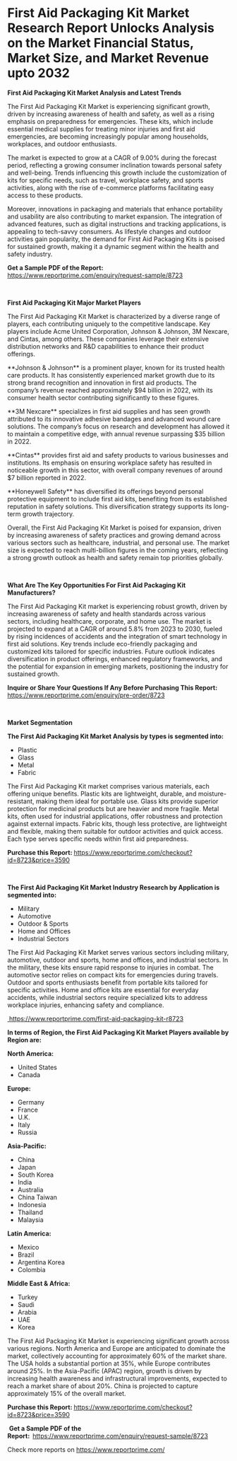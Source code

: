<p><h1>First Aid Packaging Kit Market Research Report Unlocks Analysis on the Market Financial Status, Market Size, and Market Revenue upto 2032</h1></p><p><strong>First Aid Packaging Kit Market Analysis and Latest Trends</strong></p>
<p><p>The First Aid Packaging Kit Market is experiencing significant growth, driven by increasing awareness of health and safety, as well as a rising emphasis on preparedness for emergencies. These kits, which include essential medical supplies for treating minor injuries and first aid emergencies, are becoming increasingly popular among households, workplaces, and outdoor enthusiasts. </p><p>The market is expected to grow at a CAGR of 9.00% during the forecast period, reflecting a growing consumer inclination towards personal safety and well-being. Trends influencing this growth include the customization of kits for specific needs, such as travel, workplace safety, and sports activities, along with the rise of e-commerce platforms facilitating easy access to these products. </p><p>Moreover, innovations in packaging and materials that enhance portability and usability are also contributing to market expansion. The integration of advanced features, such as digital instructions and tracking applications, is appealing to tech-savvy consumers. As lifestyle changes and outdoor activities gain popularity, the demand for First Aid Packaging Kits is poised for sustained growth, making it a dynamic segment within the health and safety industry.</p></p>
<p><strong>Get a Sample PDF of the Report:&nbsp;</strong> <a href="https://www.reportprime.com/enquiry/request-sample/8723?utm_campaign=3198&utm_medium=2&utm_source=Github&utm_content=ia&utm_term=20032025&utm_id=first-aid-packaging-kit">https://www.reportprime.com/enquiry/request-sample/8723</a></p>
<p>&nbsp;</p>
<p><strong>First Aid Packaging Kit Major Market Players</strong></p>
<p><p>The First Aid Packaging Kit Market is characterized by a diverse range of players, each contributing uniquely to the competitive landscape. Key players include Acme United Corporation, Johnson & Johnson, 3M Nexcare, and Cintas, among others. These companies leverage their extensive distribution networks and R&D capabilities to enhance their product offerings.</p><p>**Johnson & Johnson** is a prominent player, known for its trusted health care products. It has consistently experienced market growth due to its strong brand recognition and innovation in first aid products. The company’s revenue reached approximately $94 billion in 2022, with its consumer health sector contributing significantly to these figures.</p><p>**3M Nexcare** specializes in first aid supplies and has seen growth attributed to its innovative adhesive bandages and advanced wound care solutions. The company’s focus on research and development has allowed it to maintain a competitive edge, with annual revenue surpassing $35 billion in 2022.</p><p>**Cintas** provides first aid and safety products to various businesses and institutions. Its emphasis on ensuring workplace safety has resulted in noticeable growth in this sector, with overall company revenues of around $7 billion reported in 2022.</p><p>**Honeywell Safety** has diversified its offerings beyond personal protective equipment to include first aid kits, benefiting from its established reputation in safety solutions. This diversification strategy supports its long-term growth trajectory.</p><p>Overall, the First Aid Packaging Kit Market is poised for expansion, driven by increasing awareness of safety practices and growing demand across various sectors such as healthcare, industrial, and personal use. The market size is expected to reach multi-billion figures in the coming years, reflecting a strong growth outlook as health and safety remain top priorities globally.</p></p>
<p>&nbsp;</p>
<p><strong>What Are The Key Opportunities For First Aid Packaging Kit Manufacturers?</strong></p>
<p><p>The First Aid Packaging Kit market is experiencing robust growth, driven by increasing awareness of safety and health standards across various sectors, including healthcare, corporate, and home use. The market is projected to expand at a CAGR of around 5.8% from 2023 to 2030, fueled by rising incidences of accidents and the integration of smart technology in first aid solutions. Key trends include eco-friendly packaging and customized kits tailored for specific industries. Future outlook indicates diversification in product offerings, enhanced regulatory frameworks, and the potential for expansion in emerging markets, positioning the industry for sustained growth.</p></p>
<p><strong>Inquire or Share Your Questions If Any Before Purchasing This Report:</strong> <a href="https://www.reportprime.com/enquiry/pre-order/8723?utm_campaign=3198&utm_medium=2&utm_source=Github&utm_content=ia&utm_term=20032025&utm_id=first-aid-packaging-kit">https://www.reportprime.com/enquiry/pre-order/8723</a></p>
<p>&nbsp;</p>
<p><strong>Market Segmentation</strong></p>
<p><strong>The First Aid Packaging Kit Market Analysis by types is segmented into:</strong></p>
<p><ul><li>Plastic</li><li>Glass</li><li>Metal</li><li>Fabric</li></ul></p>
<p><p>The First Aid Packaging Kit market comprises various materials, each offering unique benefits. Plastic kits are lightweight, durable, and moisture-resistant, making them ideal for portable use. Glass kits provide superior protection for medicinal products but are heavier and more fragile. Metal kits, often used for industrial applications, offer robustness and protection against external impacts. Fabric kits, though less protective, are lightweight and flexible, making them suitable for outdoor activities and quick access. Each type serves specific needs within first aid preparedness.</p></p>
<p><strong>Purchase this Report:&nbsp;</strong><a href="https://www.reportprime.com/checkout?id=8723&price=3590&utm_campaign=3198&utm_medium=2&utm_source=Github&utm_content=ia&utm_term=20032025&utm_id=first-aid-packaging-kit">https://www.reportprime.com/checkout?id=8723&price=3590</a></p>
<p>&nbsp;</p>
<p><strong>The First Aid Packaging Kit Market Industry Research by Application is segmented into:</strong></p>
<p><ul><li>Military</li><li>Automotive</li><li>Outdoor & Sports</li><li>Home and Offices</li><li>Industrial Sectors</li></ul></p>
<p><p>The First Aid Packaging Kit Market serves various sectors including military, automotive, outdoor and sports, home and offices, and industrial sectors. In the military, these kits ensure rapid response to injuries in combat. The automotive sector relies on compact kits for emergencies during travels. Outdoor and sports enthusiasts benefit from portable kits tailored for specific activities. Home and office kits are essential for everyday accidents, while industrial sectors require specialized kits to address workplace injuries, enhancing safety and compliance.</p></p>
<p><a href="https://www.reportprime.com/first-aid-packaging-kit-r8723?utm_campaign=3198&utm_medium=2&utm_source=Github&utm_content=ia&utm_term=20032025&utm_id=first-aid-packaging-kit">&nbsp;https://www.reportprime.com/first-aid-packaging-kit-r8723</a></p>
<p><strong>In terms of Region, the First Aid Packaging Kit Market Players available by Region are:</strong></p>
<p>
    <p> <strong> North America: </strong>
        <ul>
            <li>United States</li>
            <li>Canada</li>
        </ul>
        </p> 
    <p> <strong> Europe: </strong>
        <ul>
            <li>Germany</li>
            <li>France</li>
            <li>U.K.</li>
            <li>Italy</li>
            <li>Russia</li>
        </ul>
        </p> 
    <p> <strong> Asia-Pacific: </strong>
        <ul>
            <li>China</li>
            <li>Japan</li>
            <li>South Korea</li>
            <li>India</li>
            <li>Australia</li>
            <li>China Taiwan</li>
            <li>Indonesia</li>
            <li>Thailand</li>
            <li>Malaysia</li>
        </ul>
        </p> 
    <p> <strong> Latin America: </strong>
        <ul>
            <li>Mexico</li>
            <li>Brazil</li>
            <li>Argentina Korea</li>
            <li>Colombia</li>
        </ul>
        </p> 
    <p> <strong> Middle East & Africa: </strong>
        <ul>
            <li>Turkey</li>
            <li>Saudi</li>
            <li>Arabia</li>
            <li>UAE</li>
            <li>Korea</li>
        </ul>
    </p>
    </p>
<p><p>The First Aid Packaging Kit Market is experiencing significant growth across various regions. North America and Europe are anticipated to dominate the market, collectively accounting for approximately 60% of the market share. The USA holds a substantial portion at 35%, while Europe contributes around 25%. In the Asia-Pacific (APAC) region, growth is driven by increasing health awareness and infrastructural improvements, expected to reach a market share of about 20%. China is projected to capture approximately 15% of the overall market.</p></p>
<p><strong>Purchase this Report: </strong><a href="https://www.reportprime.com/checkout?id=8723&price=3590&utm_campaign=3198&utm_medium=2&utm_source=Github&utm_content=ia&utm_term=20032025&utm_id=first-aid-packaging-kit">https://www.reportprime.com/checkout?id=8723&price=3590</a></p>
<p>&nbsp;<strong>Get a Sample PDF of the Report:&nbsp;&nbsp;</strong><a href="https://www.reportprime.com/enquiry/request-sample/8723?utm_campaign=3198&utm_medium=2&utm_source=Github&utm_content=ia&utm_term=20032025&utm_id=first-aid-packaging-kit">https://www.reportprime.com/enquiry/request-sample/8723</a></p>
<p><strong></strong></p>
<p>Check more reports on <a href="https://www.reportprime.com/?utm_campaign=3198&utm_medium=2&utm_source=Github&utm_content=ia&utm_term=20032025&utm_id=first-aid-packaging-kit">https://www.reportprime.com/</a></p>